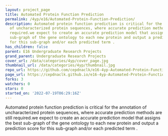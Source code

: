 ```yaml
---
layout: project_page
title: Automated Protein Function Prediction
permalink: /4yp/e16/Automated-Protein-Function-Prediction/
description: Automated protein function prediction is critical for the annotation
  of uncharacterized protein sequences, where accurate prediction methods are still
  required.we expect to create an accurate prediction model that assigns the best
  sub-graph of the gene ontology to each new protein and output a prediction score
  for this sub-graph and/or each predicted term .
has_children: false
parent: E16 Undergraduate Research Projects
grand_parent: Undergraduate Research Projects
cover_url: /data/categories/4yp/cover_page.jpg
thumbnail_url: /data/categories/4yp/thumbnail.jpg
repo_url: https://github.com/cepdnaclk/e16-4yp-Automated-Protein-Function-Prediction
page_url: https://cepdnaclk.github.io/e16-4yp-Automated-Protein-Function-Prediction
forks: 3
watchers: 0
stars: 0
started_on: '2022-07-19T06:29:16Z'
---
```


Automated protein function prediction is critical for the annotation of uncharacterized protein sequences, where accurate prediction methods are still required.we expect to create an accurate prediction model that assigns the best sub-graph of the gene ontology to each new protein and output a prediction score for this sub-graph and/or each predicted term .